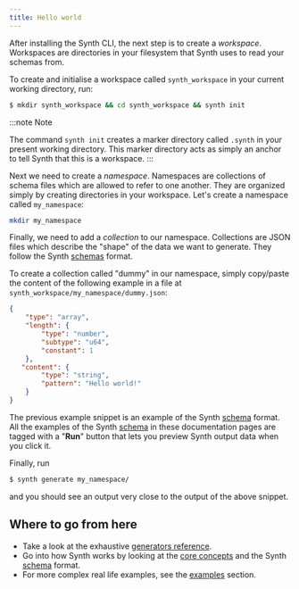 ```yaml
---
title: Hello world
---
```


After installing the Synth CLI, the next step is to create a *workspace*. Workspaces are directories in your filesystem
that Synth uses to read your schemas from.

To create and initialise a workspace called `synth_workspace` in your current working directory, run:

```bash
$ mkdir synth_workspace && cd synth_workspace && synth init
```

:::note Note

The command `synth init` creates a marker directory called `.synth` in your present working directory. This marker
directory acts as simply an anchor to tell Synth that this is a workspace.
:::

Next we need to create a *namespace*. Namespaces are collections of schema files which are allowed to refer to one
another. They are organized simply by creating directories in your workspace. Let's create a namespace
called `my_namespace`:

```bash
mkdir my_namespace
```

Finally, we need to add a *collection* to our namespace. Collections are JSON files which describe the "shape" of the
data we want to generate. They follow the Synth [schemas][schema] format.

To create a collection called "dummy" in our namespace, simply copy/paste the content of the following example in a file
at `synth_workspace/my_namespace/dummy.json`:

```json synth
{
    "type": "array",
    "length": {
        "type": "number",
        "subtype": "u64",
        "constant": 1
    },
   "content": {
        "type": "string",
        "pattern": "Hello world!"
    }
}
```

The previous example snippet is an example of the Synth [schema][schema] format. All the examples of the
Synth [schema][schema] in these documentation pages are tagged with a "**Run**" button that lets you preview Synth
output data when you click it.

Finally, run
```bash
$ synth generate my_namespace/
```
and you should see an output very close to the output of the above snippet.

## Where to go from here
* Take a look at the exhaustive [generators reference](/content/null).
* Go into how Synth works by looking at the [core concepts](core-concepts) and the Synth [schema](schema) format.
* For more complex real life examples, see the [examples](/examples/bank) section.

[schema]: schema